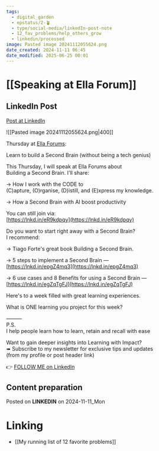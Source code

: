 ```yaml
---
tags:
  - digital_garden
  - epstatus/2-🪴
  - type/social-media/linkedIn-post-note
  - 12_fav_problems/help_others_grow
  - linkedin/processed
image: Pasted image 20241112055624.png
date_created: 2024-11-11 06:45
date_modified: 2025-06-25 00:01
---
```

# [[Speaking at Ella Forum]]

## LinkedIn Post

[Post at LinkedIn](https://www.linkedin.com/posts/sebastiankamilli_thursday-at-ella-forums-learn-to-build-activity-7261633823115735040-J-ca?utm_source=share&utm_medium=member_desktop)

![[Pasted image 20241112055624.png|400]]

Thursday at [Ella Forums](https://www.linkedin.com/company/ellaforums/):  
  
Learn to build a Second Brain (without being a tech genius)  
  
This Thursday, I will speak at Ella Forums about  
Building a Second Brain. I'll share:  
  
→ How I work with the CODE to  
(C)apture, (O)rganise, (D)istill, and (E)xpress my knowledge.  
  
→ How a Second Brain with AI boost productivity  
  
You can still join via:  
[https://lnkd.in/eR9kdpqy](https://lnkd.in/eR9kdpqy)  
  
Do you want to start right away with a Second Brain?  
I recommend:  
  
→ Tiago Forte's great book Building a Second Brain.  
  
→ 5 steps to implement a Second Brain —  
[https://lnkd.in/epgZ4mq3](https://lnkd.in/epgZ4mq3)  
  
→ 6 use cases and 8 Benefits for using a Second Brain —  
[https://lnkd.in/egZqTgFJ](https://lnkd.in/egZqTgFJ)  
  
Here's to a week filled with great learning experiences.  
  
What is ONE learning you project for this week?  

———  
P.S.  
I help people learn how to learn, retain and recall with ease  
  
Want to gain deeper insights into Learning with Impact?  
➠ Subscribe to my newsletter for exclusive tips and updates  
(from my profile or post header link)

👉 [FOLLOW ME on LinkedIn](https://www.linkedin.com/comm/mynetwork/discovery-see-all?usecase=PEOPLE_FOLLOWS&followMember=sebastiankamilli)

## Content preparation

Posted on **LINKEDIN** on 2024-11-11_Mon

# Linking

+ [[My running list of 12 favorite problems]]